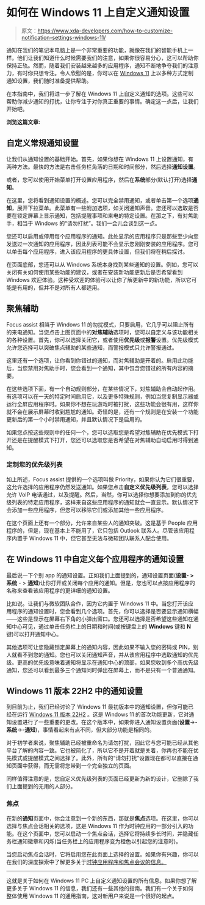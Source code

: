 # 如何在 Windows 11 上自定义通知设置

> 原文：<https://www.xda-developers.com/how-to-customize-notification-settings-windows-11/>

通知在我们的笔记本电脑上是一个非常重要的功能，就像在我们的智能手机上一样。他们让我们知道什么时候需要我们的注意，如果你很容易分心，这可以帮助你保持正轨。然而，随着我们安装越来越多的应用程序，通知不断地争夺我们的注意力，有时你只想专注。令人欣慰的是，你可以在 [Windows 11](https://www.xda-developers.com/windows-11/) 上以多种方式定制通知设置，我们随时准备提供帮助。

在本指南中，我们将进一步了解在 Windows 11 上自定义通知的选项。这些可以帮助你减少通知的打扰，让你专注于对你真正重要的事情。确定这一点后，让我们开始吧。

**浏览这篇文章:**

## 自定义常规通知设置

让我们从通知设置的基础开始。首先，如果你想在 Windows 11 上设置通知，有两种方法。最快的方法是右击任务栏角落的日期和时间部分，然后选择**通知设置**。

或者，您可以使用开始菜单打开设置应用程序，然后在**系统**部分(默认打开)选择**通知**。

在这里，您将看到通知设置的概述。您可以完全禁用通知，或者单击第一个选项**通知**，展开下拉菜单。此菜单有一些附加选项，如关闭通知声音。您还可以选取是否要在锁定屏幕上显示通知，包括提醒事项和来电的特定设置。在那之下，有对焦助手，相当于 Windows 的“请勿打扰”。我们一会儿会谈到这一点。

您还可以启用或停用每个应用程序的通知。此处显示的应用程序只是那些至少向您发送过一次通知的应用程序，因此列表可能不会显示您刚刚安装的应用程序。您可以单击每个应用程序，进入该应用程序的更具体设置，但我们将在稍后探讨。

在页面底部，您还可以从 Windows 系统本身找到某些通知的设置。例如，您可以关闭有关如何使用某些功能的建议，或者在安装新功能更新后是否希望看到 Windows 欢迎体验。这种受欢迎的体验可以让你了解更新中的新功能，所以它可能是有用的，但并不是对所有人都适用。

## 聚焦辅助

Focus assist 相当于 Windows 11 的勿扰模式，只要启用，它几乎可以阻止所有的来电通知。当您点击上图页面中的**对焦辅助**选项时，您可以自定义与该功能相关的各种设置。首先，你可以选择关闭它，或者使用**优先级**或**报警**设置。优先级模式允许您选择可以突破焦点辅助的某些通知，而警报模式只允许警报通过。

这里还有一个选项，让你看到你错过的通知，而对焦辅助是开着的。启用此功能后，当您禁用对焦助手时，您会看到一个通知，其中包含您错过的所有内容的摘要。

在这些选项下面，有一个自动规则部分，在某些情况下，对焦辅助会自动起作用。有选项可以在一天的特定时间启用它，以及更多特殊规则，例如当您复制显示器或运行全屏应用程序时。如果你不想在玩游戏时被打扰，这些功能会很有用，这样你就不会在展示屏幕时收到尴尬的通知。奇怪的是，还有一个规则是在安装一个功能更新后的第一个小时禁用通知，并且默认情况下是启用的。

如果您点按这些规则中的任何一个，您可以选取您是希望对焦辅助在优先模式下打开还是在提醒模式下打开，您还可以选取您是否希望在对焦辅助自动启用时得到通知。

### 定制您的优先级列表

如上所述，Focus assist 提供的一个选项叫做 Priority，如果你认为它们很重要，这允许选择的应用程序仍然发送通知。如果您点击**自定义优先级列表**，您可以选择允许 VoIP 电话通过，以及提醒。然后，当然，你可以选择你想要添加到你的优先级列表的特定应用程序，这样来自这些应用程序的通知就会一直显示。默认情况下会添加一些应用程序，但您可以移除它们或添加其他一些应用程序。

在这个页面上还有一个部分，允许来自某些人的通知突破。这是基于 People 应用程序的，但是，现在基本上不能用了，它只包括 Outlook 联系人。尽管该应用程序内置于 Windows 11 中，但它甚至无法与微软团队联系人配合使用。

## 在 Windows 11 中自定义每个应用程序的通知设置

最后说一下个别 app 的通知设置。正如我们上面提到的，通知设置页面(**设置- >系统** - > **通知**)让你打开或关闭每个应用的通知。但是，您也可以点按应用程序的名称来查看该应用程序的更详细的通知设置。

比如说。让我们与微软团队合作，因为它内置于 Windows 11 中。当您打开该应用程序的通知设置时，您会看到几个选项。首先，你可以选择是否要显示通知横幅——这些是显示在屏幕右下角的小弹出窗口。您还可以选择是否希望这些通知在通知中心可见，通过单击任务栏上的日期和时间(或按键盘上的 **Windows** 键和 **N** 键)可以打开通知中心。

其他选项可让您隐藏锁定屏幕上的通知内容，因此如果不输入您的密码或 PIN，别人就看不到您的通知。您也可以关闭通知声音，并从该应用程序中选取通知的优先级。更高的优先级意味着通知将显示在通知中心的顶部，如果您收到多个高优先级通知，您还可以看到最多三个通知同时弹出在屏幕上，而不是只有一个普通通知。

## Windows 11 版本 22H2 中的通知设置

到目前为止，我们已经讨论了 Windows 11 最初版本中的通知设置，但你可能已经在运行 [Windows 11 版本 22H2](https://www.xda-developers.com/windows-11-22h2/) 。这是 Windows 11 的首次功能更新，它对通知设置进行了一些重要的更改。在这个版本中，如果你进入通知设置页面(**设置**->-**系统**->-**通知**)，事情看起来有点不同，但大部分功能是相同的。

对于初学者来说，聚焦辅助已经被重命名为请勿打扰，因此它与您可能已经从其他平台了解的内容一致。它也被简化了，所以它不是开着就是关着，你再也不能在优先模式或提醒模式之间选择了。此外，所有的“请勿打扰”设置现在都可以直接在通知页面中获得，而无需将您带到一个完全独立的页面。

同样值得注意的是，您自定义优先级列表的页面已经更新为新的设计，它删除了我们上面提到的无用的人部分。

### 焦点

在新的**通知**页面中，你会注意到一个新的东西，那就是**焦点**选项。在这里，你可以选择与焦点会话相关的选项，这是 Windows 11 作为时钟应用的一部分引入的功能。在这个页面中，您可以启动一个焦点会话，选择它将持续多长时间，并隐藏任务栏通知徽章和闪烁(当任务栏上的应用程序变为橙色以引起您的注意时)。

当您启动焦点会话时，它将启用您在此页面上选择的设置。如果你有兴趣，你可以在我们的深度探索中了解更多关于[时钟应用程序和焦点会议的信息。](https://www.xda-developers.com/windows-11-clock-focus-sessions/)

* * *

这就是关于如何在 Windows 11 PC 上自定义通知设置的所有信息。如果你想了解更多关于 Windows 11 的信息，我们还有一些其他的指南。我们有一个关于如何整体使用 Windows 11 的通用指南，这对新用户来说是一个很好的起点。